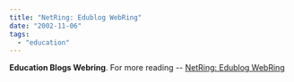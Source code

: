 ```yaml
---
title: "NetRing: Edublog WebRing"
date: "2002-11-06"
tags: 
  - "education"
---
```


**Education Blogs Webring**. For more reading -- [NetRing: Edublog WebRing](http://www.ringsurf.com/netring?ring=edublog;action=list)
